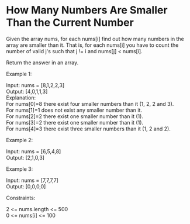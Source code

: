 # How Many Numbers Are Smaller Than the Current Number

Given the array nums, for each nums[i] find out how many numbers in the array are smaller than it. That is, for each nums[i] you have to count the number of valid j's such that j != i and nums[j] < nums[i].

Return the answer in an array.

Example 1:

Input: nums = [8,1,2,2,3]\
Output: [4,0,1,1,3]\
Explanation:\
For nums[0]=8 there exist four smaller numbers than it (1, 2, 2 and 3).\
For nums[1]=1 does not exist any smaller number than it.\
For nums[2]=2 there exist one smaller number than it (1).\
For nums[3]=2 there exist one smaller number than it (1).\
For nums[4]=3 there exist three smaller numbers than it (1, 2 and 2).

Example 2:

Input: nums = [6,5,4,8]\
Output: [2,1,0,3]

Example 3:

Input: nums = [7,7,7,7]\
Output: [0,0,0,0]
 

Constraints:

2 <= nums.length <= 500\
0 <= nums[i] <= 100